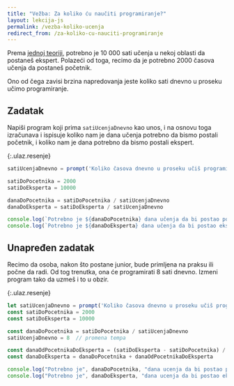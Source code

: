 ```yaml
---
title: "Vežba: Za koliko ću naučiti programiranje?"
layout: lekcija-js
permalink: /vezba-koliko-ucenja
redirect_from: /za-koliko-cu-nauciti-programiranje
---
```


Prema [jednoj teoriji](https://en.wikipedia.org/wiki/Outliers_(book)), potrebno je 10 000 sati učenja u nekoj oblasti da postaneš ekspert. Polazeći od toga, recimo da je potrebno 2000 časova učenja da postaneš početnik.

Ono od čega zavisi brzina napredovanja jeste koliko sati dnevno u proseku učimo programiranje.

## Zadatak

Napiši program koji prima `satiUcenjaDnevno` kao unos, i na osnovu toga izračunava i ispisuje koliko nam je dana učenja potrebno da bismo postali početnik, i koliko nam je dana potrebno da bismo postali ekspert.

{:.ulaz.resenje}
```js
satiUcenjaDnevno = prompt('Koliko časova dnevno u proseku učiš programiranje?')

satiDoPocetnika = 2000
satiDoEksperta = 10000

danaDoPocetnika = satiDoPocetnika / satiUcenjaDnevno
danaDoEksperta = satiDoEksperta / satiUcenjaDnevno

console.log(`Potrebno je ${danaDoPocetnika} dana učenja da bi postao početnik.`)
console.log(`Potrebno je ${danaDoEksperta} dana učenja da bi postao ekspert.`)

```

## Unapređen zadatak

Recimo da osoba, nakon što postane junior, bude primljena na praksu ili počne da radi. Od tog trenutka, ona će programirati 8 sati dnevno. Izmeni program tako da uzmeš i to u obzir.

{:.ulaz.resenje}
```js
let satiUcenjaDnevno = prompt('Koliko časova dnevno u proseku učiš programiranje?')
const satiDoPocetnika = 2000
const satiDoEksperta = 10000

const danaDoPocetnika = satiDoPocetnika / satiUcenjaDnevno
satiUcenjaDnevno = 8  // promena tempa

const danaOdPocetnikaDoEksperta = (satiDoEksperta - satiDoPocetnika) / satiUcenjaDnevno
const danaDoEksperta = danaDoPocetnika + danaOdPocetnikaDoEksperta

console.log("Potrebno je", danaDoPocetnika, "dana ucenja da bi postao pocetnik.")
console.log("Potrebno je", danaDoEksperta, "dana ucenja da bi postao ekspert.")

```

